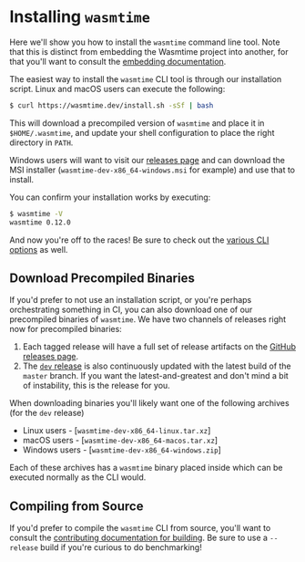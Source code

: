 # Installing `wasmtime`

Here we'll show you how to install the `wasmtime` command line tool. Note that
this is distinct from embedding the Wasmtime project into another, for that
you'll want to consult the [embedding documentation](embed.md).

The easiest way to install the `wasmtime` CLI tool is through our installation
script. Linux and macOS users can execute the following:

```sh
$ curl https://wasmtime.dev/install.sh -sSf | bash
```

This will download a precompiled version of `wasmtime` and place it in
`$HOME/.wasmtime`, and update your shell configuration to place the right
directory in `PATH`.

Windows users will want to visit our [releases page][releases] and can download
the MSI installer (`wasmtime-dev-x86_64-windows.msi` for example) and use that
to install.

[releases]: https://github.com/bytecodealliance/wasmtime/releases

You can confirm your installation works by executing:

```sh
$ wasmtime -V
wasmtime 0.12.0
```

And now you're off to the races! Be sure to check out the [various CLI
options](cli-options.md) as well.

## Download Precompiled Binaries

If you'd prefer to not use an installation script, or you're perhaps
orchestrating something in CI, you can also download one of our precompiled
binaries of `wasmtime`. We have two channels of releases right now for
precompiled binaries:

1. Each tagged release will have a full set of release artifacts on the [GitHub
   releases page][releases].
2. The [`dev` release] is also continuously updated with the latest build of the
   `master` branch. If you want the latest-and-greatest and don't mind a bit of
   instability, this is the release for you.

[`dev` release]: https://github.com/bytecodealliance/wasmtime/releases/tag/dev

When downloading binaries you'll likely want one of the following archives (for
the `dev` release)

* Linux users - [`wasmtime-dev-x86_64-linux.tar.xz`]
* macOS users - [`wasmtime-dev-x86_64-macos.tar.xz`]
* Windows users - [`wasmtime-dev-x86_64-windows.zip`]

Each of these archives has a `wasmtime` binary placed inside which can be
executed normally as the CLI would.

[wasmtime-dev-x86_64-linux.tar.xz`]: https://github.com/bytecodealliance/wasmtime/releases/download/dev/wasmtime-dev-x86_64-linux.tar.xz
[wasmtime-dev-x86_64-macos.tar.xz`]: https://github.com/bytecodealliance/wasmtime/releases/download/dev/wasmtime-dev-x86_64-macos.tar.xz
[wasmtime-dev-x86_64-windows.zip`]: https://github.com/bytecodealliance/wasmtime/releases/download/dev/wasmtime-dev-x86_64-windows.zip

## Compiling from Source

If you'd prefer to compile the `wasmtime` CLI from source, you'll want to
consult the [contributing documentation for building](contributing-building.md).
Be sure to use a `--release` build if you're curious to do benchmarking!

